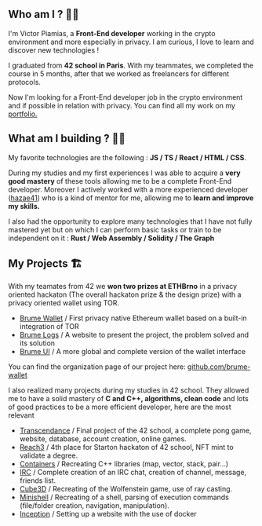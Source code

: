 
## Who am I ? 👨‍💻
I'm Victor Piamias, a **Front-End developer** working in the crypto environment and more especially in privacy. I am curious, I love to learn and discover new technologies !

I graduated from **42 school in Paris**. With my teammates, we completed the course in 5 months, after that we worked as freelancers for different protocols.

Now I'm looking for a Front-End developer job in the crypto environment and if possible in relation with privacy. You can find all my work on my [portfolio.](https://piamias-victor-iota.vercel.app/)

## What am I building ? 👷‍♂️

My favorite technologies are the following : **JS / TS / React / HTML / CSS**.

During my studies and my first experiences I was able to acquire a **very good mastery** of these tools allowing me to be a complete Front-End developer. Moreover I actively worked with a more experienced developer ([hazae41](https://github.com/hazae41)) who is a kind of mentor for me, allowing me to **learn and improve my skills.**

I also had the opportunity to explore many technologies that I have not fully mastered yet but on which I can perform basic tasks or train to be independent on it : **Rust / Web Assembly / Solidity / The Graph**

## My Projects 🏗️

With my teamates from 42 we **won two prizes at ETHBrno** in a privacy oriented hackaton (The overall hackaton prize & the design prize) with a privacy oriented wallet using TOR.

 -    [Brume Wallet](https://github.com/Piamias-Victor/brume-wallet)  / First privacy native Ethereum wallet based on a built-in integration of TOR
 -   [Brume Logs](https://github.com/Piamias-Victor/brume-logs)  / A website to present the project, the problem solved and its solution
 -    [Brume UI](https://github.com/Piamias-Victor/Brume-UI)  / A more global and complete version of the wallet interface
 
 You can find the organization page of our project here: [github.com/brume-wallet](https://github.com/brume-wallet)




I also realized many projects during my studies in 42 school. They allowed me to have a solid mastery of **C and C++, algorithms, clean code** and lots of good practices to be a more efficient developer, here are the most relevant

 -    [Transcendance](https://github.com/Piamias-Victor/transcendance)  / Final project of the 42 school, a complete pong game, website, database, account creation, online games.
 -   [Reach3](https://github.com/Piamias-Victor/Reach3)  / 4th place for Starton hackaton of 42 school, NFT mint to validate a degree.
 -    [Containers](https://github.com/Piamias-Victor/Containers)  / Recreating C++ libraries (map, vector, stack, pair...)
 -   [IRC](https://github.com/Piamias-Victor/IRC)  / Complete creation of an IRC chat, creation of channel, message, friends list.
 -   [Cube3D](https://github.com/Piamias-Victor/Cube3D)  / Recreating of the Wolfenstein game, use of ray casting.
 -    [Minishell](https://github.com/Piamias-Victor/Minishel)  / Recreating of a shell, parsing of execution commands (file/folder creation, navigation, manipulation).
 -  [Inception](https://github.com/Piamias-Victor/Inception)  / Setting up a website with the use of docker
